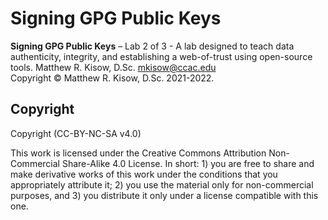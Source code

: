 # Signing GPG Public Keys
**Signing GPG Public Keys** – Lab 2 of 3 - A lab designed to teach data authenticity, integrity, and establishing a web-of-trust using open-source tools.
Matthew R. Kisow, D.Sc. <mkisow@ccac.edu>  
Copyright &copy; Matthew R. Kisow, D.Sc. 2021-2022.

## Copyright
Copyright (CC-BY-NC-SA v4.0)

This work is licensed under the Creative Commons Attribution Non-Commercial Share-Alike 4.0 License. In short: 1) you are free to share and make derivative works of this work under the conditions that you appropriately attribute it; 2) you use the material only for non-commercial purposes, and 3) you distribute it only under a license compatible with this one.
